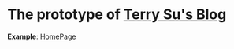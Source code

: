 # The prototype of [Terry Su's Blog](https://github.com/Terry-Su/Blog)
**Example**: [HomePage](https://terry-su.github.io/prototype/blog/index.html)  
